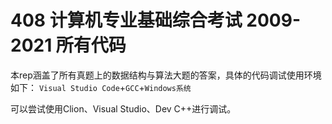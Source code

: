 # 408 计算机专业基础综合考试 2009-2021 所有代码

本rep涵盖了所有真题上的数据结构与算法大题的答案，具体的代码调试使用环境如下：
`Visual Studio Code`+`GCC`+`Windows系统`

可以尝试使用Clion、Visual Studio、Dev C++进行调试。

